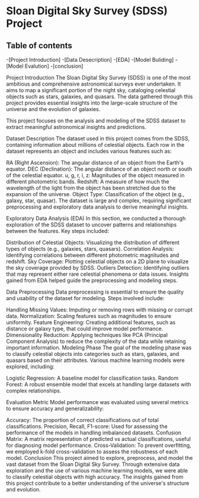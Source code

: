 # Sloan Digital Sky Survey (SDSS) Project

## Table of contents
-[Project Introduction]
-[Data Desecription]
-[EDA]
-[Model Buliding]
-[Model Evalution]
-[conclusion]

Project Introduction
The Sloan Digital Sky Survey (SDSS) is one of the most ambitious and comprehensive astronomical surveys ever undertaken. It aims to map a significant portion of the night sky, cataloging celestial objects such as stars, galaxies, and quasars. The data gathered through this project provides essential insights into the large-scale structure of the universe and the evolution of galaxies.

This project focuses on the analysis and modeling of the SDSS dataset to extract meaningful astronomical insights and predictions.

Dataset Description
The dataset used in this project comes from the SDSS, containing information about millions of celestial objects. Each row in the dataset represents an object and includes various features such as:

RA (Right Ascension): The angular distance of an object from the Earth's equator.
DEC (Declination): The angular distance of an object north or south of the celestial equator.
u, g, r, i, z: Magnitudes of the object measured in different photometric bands.
Redshift: A measure of how much the wavelength of the light from the object has been stretched due to the expansion of the universe.
Object Type: Classification of the object (e.g., galaxy, star, quasar).
The dataset is large and complex, requiring significant preprocessing and exploratory data analysis to derive meaningful insights.

Exploratory Data Analysis (EDA)
In this section, we conducted a thorough exploration of the SDSS dataset to uncover patterns and relationships between the features. Key steps included:

Distribution of Celestial Objects: Visualizing the distribution of different types of objects (e.g., galaxies, stars, quasars).
Correlation Analysis: Identifying correlations between different photometric magnitudes and redshift.
Sky Coverage: Plotting celestial objects on a 2D plane to visualize the sky coverage provided by SDSS.
Outliers Detection: Identifying outliers that may represent either rare celestial phenomena or data issues.
Insights gained from EDA helped guide the preprocessing and modeling steps.

Data Preprocessing
Data preprocessing is essential to ensure the quality and usability of the dataset for modeling. Steps involved include:

Handling Missing Values: Imputing or removing rows with missing or corrupt data.
Normalization: Scaling features such as magnitudes to ensure uniformity.
Feature Engineering: Creating additional features, such as distance or galaxy type, that could improve model performance.
Dimensionality Reduction: Applying techniques like PCA (Principal Component Analysis) to reduce the complexity of the data while retaining important information.
Modeling Phase
The goal of the modeling phase was to classify celestial objects into categories such as stars, galaxies, and quasars based on their attributes. Various machine learning models were explored, including:

Logistic Regression: A baseline model for classification tasks.
Random Forest: A robust ensemble model that excels at handling large datasets with complex relationships.

Evaluation Metric
Model performance was evaluated using several metrics to ensure accuracy and generalizability:

Accuracy: The proportion of correct classifications out of total classifications.
Precision, Recall, F1-score: Used for assessing the performance of the models in handling imbalanced datasets.
Confusion Matrix: A matrix representation of predicted vs actual classifications, useful for diagnosing model performance.
Cross-Validation: To prevent overfitting, we employed k-fold cross-validation to assess the robustness of each model.
Conclusion
This project aimed to explore, preprocess, and model the vast dataset from the Sloan Digital Sky Survey. Through extensive data exploration and the use of various machine learning models, we were able to classify celestial objects with high accuracy. The insights gained from this project contribute to a better understanding of the universe's structure and evolution.

